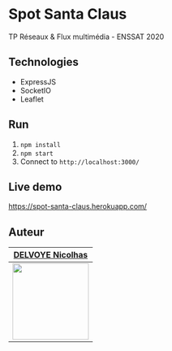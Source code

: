 Spot Santa Claus
============================================================
TP Réseaux & Flux multimédia - ENSSAT 2020

Technologies
------------
* ExpressJS
* SocketIO
* Leaflet

Run
---
1. `npm install`
2. `npm start`
3. Connect to `http://localhost:3000/`

Live demo
---------
https://spot-santa-claus.herokuapp.com/

Auteur
------
| <a href="https://github.com/ndelvoye" target="_blank">**DELVOYE Nicolhas**</a> |
| :---: |
| <a href="https://github.com/ndelvoye" target="_blank"><img src="https://avatars0.githubusercontent.com/u/33501606?v3&s=200" width="150" height="150" /></a> | 
